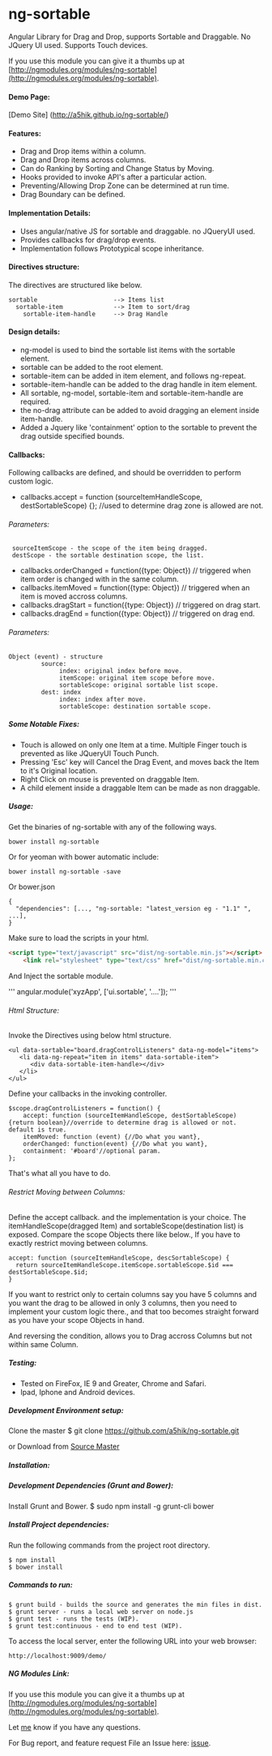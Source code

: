 
ng-sortable
==============

Angular Library for Drag and Drop, supports Sortable and Draggable. No JQuery UI used. Supports Touch devices.

If you use this module you can give it a thumbs up at [http://ngmodules.org/modules/ng-sortable](http://ngmodules.org/modules/ng-sortable).

#### Demo Page:

[Demo Site] (http://a5hik.github.io/ng-sortable/)


#### Features:

- Drag and Drop items within a column.
- Drag and Drop items across columns.
- Can do Ranking by Sorting and Change Status by Moving.
- Hooks provided to invoke API's after a particular action.
- Preventing/Allowing Drop Zone can be determined at run time.
- Drag Boundary can be defined.

#### Implementation Details:

- Uses angular/native JS for sortable and draggable. no JQueryUI used.
- Provides callbacks for drag/drop events.
- Implementation follows Prototypical scope inheritance.

#### Directives structure:

The directives are structured like below.

    sortable                     --> Items list
      sortable-item              --> Item to sort/drag
        sortable-item-handle     --> Drag Handle 

#### Design details:

- ng-model is used to bind the sortable list items with the sortable element.
- sortable can be added to the root element.
- sortable-item can be added in item element, and follows ng-repeat.
- sortable-item-handle can be added to the drag handle in item element.
- All sortable, ng-model, sortable-item and sortable-item-handle are required.
- the no-drag attribute can be added to avoid dragging an element inside item-handle.
- Added a Jquery like 'containment' option to the sortable to prevent the drag outside specified bounds.

#### Callbacks:

Following callbacks are defined, and should be overridden to perform custom logic.

- callbacks.accept = function (sourceItemHandleScope, destSortableScope) {}; //used to determine drag zone is allowed are not.

###### Parameters:
     sourceItemScope - the scope of the item being dragged.
     destScope - the sortable destination scope, the list.

- callbacks.orderChanged = function({type: Object}) // triggered when item order is changed with in the same column.
- callbacks.itemMoved = function({type: Object}) // triggered when an item is moved accross columns.
- callbacks.dragStart = function({type: Object}) // triggered on drag start.
- callbacks.dragEnd = function({type: Object}) // triggered on drag end.

###### Parameters:
    Object (event) - structure         
             source:
                  index: original index before move.
                  itemScope: original item scope before move.
                  sortableScope: original sortable list scope.
             dest: index
                  index: index after move.
                  sortableScope: destination sortable scope.  
                  
##### Some Notable Fixes:

- Touch is allowed on only one Item at a time. Multiple Finger touch is prevented as like JQueryUI Touch Punch.
- Pressing 'Esc' key will Cancel the Drag Event, and moves back the Item to it's Original location.
- Right Click on mouse is prevented on draggable Item.
- A child element inside a draggable Item can be made as non draggable.

##### Usage:

Get the binaries of ng-sortable with any of the following ways.

```sh
bower install ng-sortable
```
Or for yeoman with bower automatic include:
```
bower install ng-sortable -save
```
Or bower.json
```
{
  "dependencies": [..., "ng-sortable: "latest_version eg - "1.1" ", ...],
}
```
Make sure to load the scripts in your html.
```html
<script type="text/javascript" src="dist/ng-sortable.min.js"></script>
    <link rel="stylesheet" type="text/css" href="dist/ng-sortable.min.css">
```

And Inject the sortable module.

'''
angular.module('xyzApp', ['ui.sortable', '....']);
'''

###### Html Structure:

Invoke the Directives using below html structure.

    <ul data-sortable="board.dragControlListeners" data-ng-model="items">
       <li data-ng-repeat="item in items" data-sortable-item">
          <div data-sortable-item-handle></div>
       </li>
    </ul>

Define your callbacks in the invoking controller.

    $scope.dragControlListeners = function() {
        accept: function (sourceItemHandleScope, destSortableScope) {return boolean}//override to determine drag is allowed or not. default is true.
        itemMoved: function (event) {//Do what you want},
        orderChanged: function(event) {//Do what you want},
        containment: '#board'//optional param.
    };
    
That's what all you have to do.

###### Restrict Moving between Columns:

Define the accept callback. and the implementation is your choice.
The itemHandleScope(dragged Item) and sortableScope(destination list) is exposed. 
Compare the scope Objects there like below., If you have to exactly restrict moving between columns.

    accept: function (sourceItemHandleScope, descSortableScope) {
      return sourceItemHandleScope.itemScope.sortableScope.$id === destSortableScope.$id;
    }

If you want to restrict only to certain columns say you have 5 columns and you want 
the drag to be allowed in only 3 columns, then you need to implement your custom logic there.,
and that too becomes straight forward as you have your scope Objects in hand.

And reversing the condition, allows you to Drag accross Columns but not within same Column.

##### Testing:

- Tested on FireFox, IE 9 and Greater, Chrome and Safari.
- Ipad, Iphone and Android devices.

##### Development Environment setup:

Clone the master 
    $ git clone https://github.com/a5hik/ng-sortable.git

or Download from [Source Master](https://github.com/a5hik/ng-sortable/archive/master.zip)

##### Installation:

##### Development Dependencies (Grunt and Bower):

Install Grunt and Bower.
    $ sudo npm install -g grunt-cli bower

##### Install Project dependencies:
Run the following commands from the project root directory.

    $ npm install
    $ bower install

##### Commands to run:
    $ grunt build - builds the source and generates the min files in dist.
    $ grunt server - runs a local web server on node.js
    $ grunt test - runs the tests (WIP).
    $ grunt test:continuous - end to end test (WIP).

To access the local server, enter the following URL into your web browser:

    http://localhost:9009/demo/
    
##### NG Modules Link:

If you use this module you can give it a thumbs up at [http://ngmodules.org/modules/ng-sortable](http://ngmodules.org/modules/ng-sortable).

Let [me](https://github.com/a5hik) know if you have any questions.

For Bug report, and feature request File an Issue here: [issue](https://github.com/a5hik/ng-sortable/issues).

